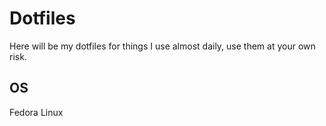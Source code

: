 # Dotfiles

Here will be my dotfiles for things I use almost daily, use them at your own risk.

## OS
Fedora Linux
